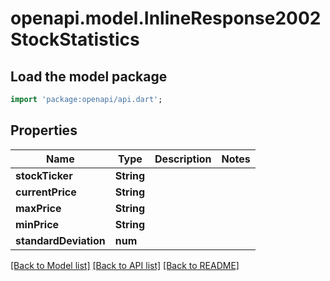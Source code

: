 # openapi.model.InlineResponse2002StockStatistics

## Load the model package
```dart
import 'package:openapi/api.dart';
```

## Properties
Name | Type | Description | Notes
------------ | ------------- | ------------- | -------------
**stockTicker** | **String** |  | 
**currentPrice** | **String** |  | 
**maxPrice** | **String** |  | 
**minPrice** | **String** |  | 
**standardDeviation** | **num** |  | 

[[Back to Model list]](../README.md#documentation-for-models) [[Back to API list]](../README.md#documentation-for-api-endpoints) [[Back to README]](../README.md)


